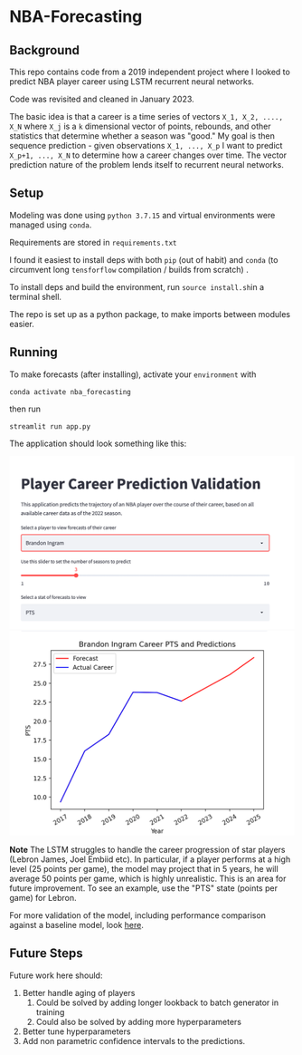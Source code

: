 # NBA-Forecasting

## Background 
This repo contains code from a 2019 independent project where
I looked to predict NBA player career using LSTM recurrent neural networks. 

Code was revisited and cleaned in January 2023. 

The basic idea is that a career is a time series of vectors 
`X_1, X_2, ...., X_N` where `X_j` is a `k` dimensional vector 
of points, rebounds, and other statistics that determine whether
a season was "good." My goal is then sequence prediction - 
given observations `X_1, ..., X_p` I want to predict
`X_p+1, ..., X_N` to determine how a career changes over time. The 
vector prediction nature of the problem lends itself to recurrent neural networks. 


## Setup

Modeling was done using `python 3.7.15` and virtual
environments were managed using `conda`.

Requirements are stored in `requirements.txt` 

I found it easiest to install deps with both `pip` (out of habit)
and `conda` (to circumvent long `tensforflow` compilation / builds from scratch)
. 

To install deps and build the environment, run `source install.sh`in a terminal shell. 

The repo is set up as a python package, to make imports between
modules easier. 

## Running

To make forecasts (after installing), activate your `environment`
with 
```
conda activate nba_forecasting
``` 

then run 

```
streamlit run app.py
```

The application should look something like this:

![alt text](images/app_top.png)
![alt text](images/app_bottom.png)

**Note** The LSTM struggles to handle the career progression of star players
(Lebron James, Joel Embiid etc). In particular, if a player performs at a high
level (25 points per game), the model may project that in 5 years, he will
average 50 points per game, which is highly unrealistic. This is an area
for future improvement. To see an example, use the "PTS" state (points per game)
for Lebron. 

For more validation of the model, including 
performance comparison against a baseline model, look [here](forecasting/training/README.md).

## Future Steps

Future work here should: 
1. Better handle aging of players
    1. Could be solved by adding longer lookback to batch generator in training
   2. Could also be solved by adding more hyperparameters
2. Better tune hyperparameters 
3. Add non parametric confidence intervals to the predictions. 